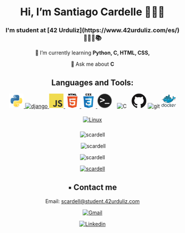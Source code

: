 <h1 align="center"> Hi, I’m Santiago Cardelle 🙋🏻‍♂️ </h1>

<h3 align="center"> I'm student at [42 Urduliz](https://www.42urduliz.com/es/) 👨🏻‍💻📚 </h3>
<div align="center">
  <!--     <p>🔭 I’m currently working on <a href="https://github.com/davevad93/rest-countries-django-app">rest-countries-django-app</a></p> -->
<!--      <p>👯 I’m collaborating on <a href="https://github.com/aprendedeceropython">Comunidad Python Aprende desde Cero</a></p> -->
      <p>🌱 I’m currently learning <b>Python, C, HTML, CSS,</b></p> 
      <p>💬 Ask me about <b> C </b></p> 
</div>  



<!-- ## ▪️ Tech Stack -->
<h2 align="center">Languages and Tools:</h3>
<p align="center"> <a href="https://www.python.org" target="blank" rel="noreferrer"> <img src="https://raw.githubusercontent.com/devicons/devicon/master/icons/python/python-original.svg" alt="python" width="40" height="40"/> </a> <a href="https://www.djangoproject.com/" target="_blank" rel="noreferrer"> <img src="https://cdn.worldvectorlogo.com/logos/django.svg" alt="django" width="40" height="40"/> </a> <a href="https://www.w3schools.com/cs/" target="_blank" rel="noreferrer"> <img src="https://raw.githubusercontent.com/devicons/devicon/master/icons/javascript/javascript-original.svg" alt="javascript" width="40" height="40"/> </a> </a> <a href="https://www.w3.org/html/" target="_blank" rel="noreferrer"> <img src="https://raw.githubusercontent.com/devicons/devicon/master/icons/html5/html5-original-wordmark.svg" alt="html5" width="40" height="40"/> </a> <a href="https://www.w3schools.com/css/" target="_blank" rel="noreferrer"> <img src="https://raw.githubusercontent.com/devicons/devicon/master/icons/css3/css3-original-wordmark.svg" alt="css3" width="40" height="40"/> </a> <img src="https://raw.githubusercontent.com/github/explore/80688e429a7d4ef2fca1e82350fe8e3517d3494d/topics/terminal/terminal.png" alt="git" width="40" height="40"/>  <img style="margin: 10px" src="https://profilinator.rishav.dev/skills-assets/c-original.svg" alt="C" height="40" /> <img src="https://raw.githubusercontent.com/github/explore/78df643247d429f6cc873026c0622819ad797942/topics/github/github.png" alt="<GitHub" width="40" height="40"/> <img src="https://www.vectorlogo.zone/logos/git-scm/git-scm-icon.svg" alt="git" width="40" height="40"/> <a href="https://www.photoshop.com/en" target="_blank" rel="noreferrer"> <img src="https://raw.githubusercontent.com/devicons/devicon/master/icons/docker/docker-original-wordmark.svg" alt="docker" width="40" height="40"/> <a href="https://www.linux.org/" target="_blank"><img style="margin: 10px" src="https://profilinator.rishav.dev/skills-assets/linux-original.svg" alt="Linux" height="40" /></a>  </p>

 

<!-- ## ▪️ Github stats -->

<p align="center"><img src="https://github-readme-stats.vercel.app/api/top-langs?username=scardell&show_icons=true&locale=en&layout=compact&theme=github_dark" alt="scardell" width=460 /></p>

<p align="center">&nbsp;<img src="https://github-readme-stats.vercel.app/api?username=scardell&show_icons=true&locale=en&theme=github_dark" alt="scardell" width=460 /></p>

<p align="center"><img src="https://github-readme-streak-stats.herokuapp.com/?user=scardell&&theme=onedark" alt="scardell" width=460 /></p>


<!-- ## ▪️ Github trophy -->

<p align="center"> <a href="https://github.com/ryo-ma/github-profile-trophy"><img src="https://github-profile-trophy.vercel.app/?username=scardell&theme=onedark" alt="scardell" /></a> </p>

<div align="center">

## ▪️ Contact me 

Email: scardell@student.42urduliz.com

<a href='mailto:scardell@student.42urduliz.com' target="_blank"><img alt='Gmail' src='https://img.shields.io/badge/Gmail-100000?style=flat&logo=Gmail&logoColor=white&labelColor=EA4335&color=EA4335'/></a>
</a>

<a href='https://www.linkedin.com/in/santiagocardelle-desarrollodesoftware/' target="_blank"><img alt='Linkedin' src='https://img.shields.io/badge/LinkedIn-100000?style=flat&logo=Linkedin&logoColor=white&labelColor=0A66C2&color=0A66C2'/></a>
</a>



